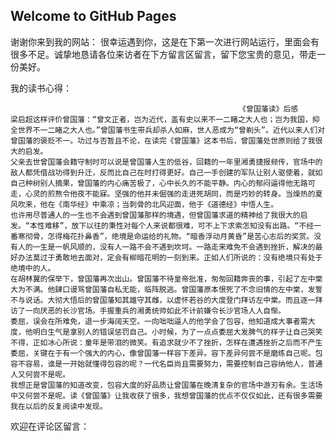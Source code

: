 ## Welcome to GitHub Pages

谢谢你来到我的网站：
       很幸运遇到你，这是在下第一次进行网站运行，里面会有很多不足。诚挚地恳请各位来访者在下方留言区留言，留下您宝贵的意见，带走一份美好。

我的读书心得：

                                                       《曾国藩读》后感
    梁启超这样评价曾国藩：“曾文正者，岂为近代，盖有史以来不一二睹之大人也；岂为我国，抑全世界不一二睹之大人也。”曾国藩书生带兵却杀人如麻，世人恶成为“曾剃头”。近代以来人们对曾国藩的褒贬不一。功过与否暂且不论，在读完《曾国藩》这本书后，曾国藩处世原则给了我很大的启发。
    父亲去世曾国藩会籍守制时可以说是曾国藩人生的低谷，回籍的一年里湘勇捷报频传，官场中的敌人都凭借战功得到升迁，反而比自己在时打得更好。自己一手创建的军队让别人驱使着，就如自己种树别人摘果，曾国藩的内心痛苦极了，心中长久的不能平静。内心的郁闷逼得他无路可走，心灵的煎熬令他夜不能寐。坚强的他并未倔强的走进死胡同，而是巧妙的转身。当燥热的夏风吹来，他在《南华经》中乘凉；当刺骨的北风迎面，他于《道德经》中悟人生。
    也许用尽普通人的一生也不会遇到曾国藩那样的境遇，但曾国藩求道的精神给了我很大的启发。“本性难移”，放下以往的秉性对每个人来说都很难，可不上下求索怎知没有出路。“不经一番寒彻骨，怎得梅花扑鼻香”，绝境是命运给的礼物。“暗香浮动月黄昏”是苦心志后的奖赏。没有人的一生是一帆风顺的，没有人一路不会不遇到坎坷。一路走来难免不会遇到挫折，解决的最好办法莫过于勇敢地去面对，定会有柳暗花明的一刻到来。正如人们所说的：没有绝境只有处于绝境中的人。
    在胡林翼的保举下，曾国藩再次出山。曾国藩不待皇帝批准，匆匆回籍奔丧的事，引起了左中棠大为不满。他肆口谩骂曾国藩自私无能，临阵脱逃。曾国藩原本恨死了不念旧情的左中棠，发誓不与说话。大彻大悟后的曾国藩知其雄守其雌，以虚怀若谷的大度登门拜访左中棠。而且逐一拜访了一向厌恶的长沙官场。手握重兵的湘勇统帅如此不计前嫌令长沙官场人人自惭。
    委屈，误会在所难免，退一步海阔天空。一向咄咄逼人的他学会了包容，他知道成大事者需大度，他明白生气是拿别人的错误惩罚自己。小时候，为了一点点委屈大发脾气的样子让自己哭笑不得，正如冰心所说：童年是带泪的微笑。有追求就少不了挫折，怎样在遭遇挫折之后而不产生委屈，关键在于有一个强大的内心，像曾国藩一样容下差异。容下差异何尝不是磨练自己呢。包容不容易，谁是一开始就懂得包容的呢？一代名臣尚且需要努力，需要控制自己容纳他人，普通人又何尝不是呢。
    我想正是曾国藩的知道改变，包容大度的好品质让曾国藩在晚清复杂的官场中游刃有余。生活场中又何尝不是呢。读《曾国藩》让我收获了很多，我想曾国藩的优点不仅仅如此，还有很多需要我在以后的反复阅读中发现。










欢迎在评论区留言：














